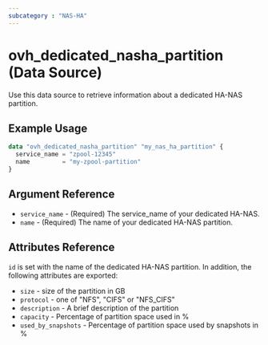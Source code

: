 ```yaml
---
subcategory : "NAS-HA"
---
```


# ovh_dedicated_nasha_partition (Data Source)

Use this data source to retrieve information about a dedicated HA-NAS partition.

## Example Usage

```terraform
data "ovh_dedicated_nasha_partition" "my_nas_ha_partition" {
  service_name = "zpool-12345"
  name         = "my-zpool-partition"
}
```

## Argument Reference

* `service_name` - (Required) The service_name of your dedicated HA-NAS.
* `name` - (Required) The name of your dedicated HA-NAS partition.

## Attributes Reference

`id` is set with the name of the dedicated HA-NAS partition. In addition, the following attributes are exported:

* `size` - size of the partition in GB
* `protocol` - one of "NFS", "CIFS" or "NFS_CIFS"
* `description` - A brief description of the partition
* `capacity` - Percentage of partition space used in %
* `used_by_snapshots` - Percentage of partition space used by snapshots in %
